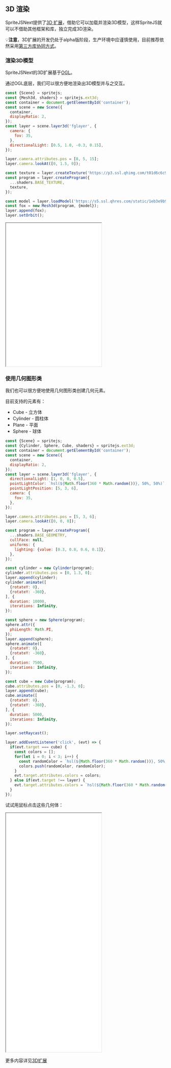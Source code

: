 ## 3D 渲染

SpriteJS<super>Next</super>提供了[3D 扩展](https://github.com/spritejs/sprite-extend-3d)，借助它可以加载并渲染3D模型，这样SpriteJS就可以不借助其他框架和库，独立完成3D渲染。

💡**注意**，3D扩展的开发仍处于alpha版阶段，生产环境中应谨慎使用，目前推荐依然采用[第三方库协同方式](http://localhost:3000/#/zh-cn/guide/ticker)。

### 渲染3D模型

SpriteJS<super>Next</super>的3D扩展基于[OGL](https://github.com/oframe/ogl)。

通过OGL底层，我们可以很方便地渲染出3D模型并与之交互。

```js
const {Scene} = spritejs;
const {Mesh3d, shaders} = spritejs.ext3d;
const container = document.getElementById('container');
const scene = new Scene({
  container,
  displayRatio: 2,
});
const layer = scene.layer3d('fglayer', {
  camera: {
    fov: 35,
  },
  directionalLight: [0.5, 1.0, -0.3, 0.15],
});

layer.camera.attributes.pos = [8, 5, 15];
layer.camera.lookAt([0, 1.5, 0]);

const texture = layer.createTexture('https://p3.ssl.qhimg.com/t01d6c6c93fdddf1e42.jpg');
const program = layer.createProgram({
  ...shaders.BASE_TEXTURE,
  texture,
});

const model = layer.loadModel('https://s5.ssl.qhres.com/static/1eb3e9b91a296abd.json');
const fox = new Mesh3d(program, {model});
layer.append(fox);
layer.setOrbit();
```

<iframe src="/demo/#/3d/fox" height="450"></iframe>

### 使用几何图形类

我们也可以很方便地使用几何图形类创建几何元素。

目前支持的元素有：

- Cube - 立方体
- Cylinder - 圆柱体
- Plane - 平面
- Sphere - 球体

```js
const {Scene} = spritejs;
const {Cylinder, Sphere, Cube, shaders} = spritejs.ext3d;
const container = document.getElementById('container');
const scene = new Scene({
  container,
  displayRatio: 2,
});
const layer = scene.layer3d('fglayer', {
  directionalLight: [1, 0, 0, 0.5],
  pointLightColor: `hsl(${Math.floor(360 * Math.random())}, 50%, 50%)`,
  pointLightPosition: [5, 3, 6],
  camera: {
    fov: 35,
  },
});

layer.camera.attributes.pos = [5, 3, 6];
layer.camera.lookAt([0, 0, 0]);

const program = layer.createProgram({
  ...shaders.BASE_GEOMETRY,
  cullFace: null,
  uniforms: {
    lighting: {value: [0.3, 0.8, 0.6, 0.1]},
  },
});

const cylinder = new Cylinder(program);
cylinder.attributes.pos = [0, 1.3, 0];
layer.append(cylinder);
cylinder.animate([
  {rotateY: 0},
  {rotateY: -360},
], {
  duration: 10000,
  iterations: Infinity,
});

const sphere = new Sphere(program);
sphere.attr({
  phiLength: Math.PI,
});
layer.append(sphere);
sphere.animate([
  {rotateY: 0},
  {rotateY: -360},
], {
  duration: 7500,
  iterations: Infinity,
});

const cube = new Cube(program);
cube.attributes.pos = [0, -1.3, 0];
layer.append(cube);
cube.animate([
  {rotateY: 0},
  {rotateY: -360},
], {
  duration: 5000,
  iterations: Infinity,
});

layer.setRaycast();

layer.addEventListener('click', (evt) => {
  if(evt.target === cube) {
    const colors = [];
    for(let i = 0; i < 3; i++) {
      const randomColor = `hsl(${Math.floor(360 * Math.random())}, 50%, 50%)`;
      colors.push(randomColor, randomColor);
    }
    evt.target.attributes.colors = colors;
  } else if(evt.target !== layer) {
    evt.target.attributes.colors = `hsl(${Math.floor(360 * Math.random())}, 50%, 50%)`;
  }
});
```

试试用鼠标点击这些几何体：

<iframe src="/demo/#/3d/basic" height="750"></iframe>

更多内容详见[3D扩展](/zh-cn/ext3d/index)